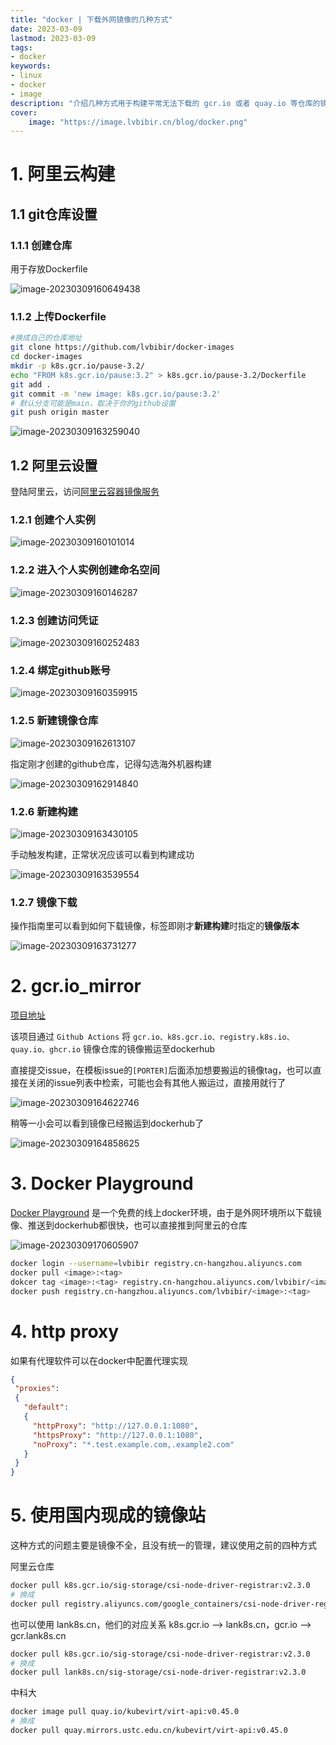 ```yaml
---
title: "docker | 下载外网镜像的几种方式" 
date: 2023-03-09
lastmod: 2023-03-09
tags: 
- docker
keywords:
- linux
- docker
- image
description: "介绍几种方式用于构建平常无法下载的 gcr.io 或者 quay.io 等仓库的镜像，比如阿里云免费的容器镜像服务、开源项目、Docker Playground等" 
cover:
    image: "https://image.lvbibir.cn/blog/docker.png" 
---
```


# 1. 阿里云构建

## 1.1 git仓库设置

### 1.1.1 创建仓库

用于存放Dockerfile

![image-20230309160649438](https://image.lvbibir.cn/blog/image-20230309160649438.png)

### 1.1.2 上传Dockerfile

```bash
#换成自己的仓库地址
git clone https://github.com/lvbibir/docker-images
cd docker-images
mkdir -p k8s.gcr.io/pause-3.2/
echo "FROM k8s.gcr.io/pause:3.2" > k8s.gcr.io/pause-3.2/Dockerfile
git add .
git commit -m 'new image: k8s.gcr.io/pause:3.2'
# 默认分支可能是main，取决于你的github设置
git push origin master
```

![image-20230309163259040](https://image.lvbibir.cn/blog/image-20230309163259040.png)

## 1.2 阿里云设置

登陆阿里云，访问[阿里云容器镜像服务](https://cr.console.aliyun.com/cn-hangzhou/instances)

### 1.2.1 创建个人实例

![image-20230309160101014](https://image.lvbibir.cn/blog/image-20230309160101014.png)

### 1.2.2 进入个人实例创建命名空间

![image-20230309160146287](https://image.lvbibir.cn/blog/image-20230309160146287.png)

### 1.2.3 创建访问凭证

![image-20230309160252483](https://image.lvbibir.cn/blog/image-20230309160252483.png)

### 1.2.4 绑定github账号

![image-20230309160359915](https://image.lvbibir.cn/blog/image-20230309160359915.png)

### 1.2.5 新建镜像仓库

![image-20230309162613107](https://image.lvbibir.cn/blog/image-20230309162613107.png)

指定刚才创建的github仓库，记得勾选海外机器构建

![image-20230309162914840](https://image.lvbibir.cn/blog/image-20230309162914840.png)

### 1.2.6 新建构建

![image-20230309163430105](https://image.lvbibir.cn/blog/image-20230309163430105.png)

手动触发构建，正常状况应该可以看到构建成功

![image-20230309163539554](https://image.lvbibir.cn/blog/image-20230309163539554.png)

### 1.2.7 镜像下载

操作指南里可以看到如何下载镜像，标签即刚才**新建构建**时指定的**镜像版本**

![image-20230309163731277](https://image.lvbibir.cn/blog/image-20230309163731277.png)

# 2. gcr.io_mirror

[项目地址](https://github.com/anjia0532/gcr.io_mirror/)

该项目通过 `Github Actions` 将 `gcr.io、k8s.gcr.io、registry.k8s.io、quay.io、ghcr.io` 镜像仓库的镜像搬运至dockerhub

直接提交issue，在模板issue的`[PORTER]`后面添加想要搬运的镜像tag，也可以直接在关闭的issue列表中检索，可能也会有其他人搬运过，直接用就行了

![image-20230309164622746](https://image.lvbibir.cn/blog/image-20230309164622746.png)

稍等一小会可以看到镜像已经搬运到dockerhub了

![image-20230309164858625](https://image.lvbibir.cn/blog/image-20230309164858625.png)

# 3. Docker Playground

[Docker Playground](https://labs.play-with-docker.com/) 是一个免费的线上docker环境，由于是外网环境所以下载镜像、推送到dockerhub都很快，也可以直接推到阿里云的仓库

![image-20230309170605907](https://image.lvbibir.cn/blog/image-20230309170605907.png)

```bash
docker login --username=lvbibir registry.cn-hangzhou.aliyuncs.com
docker pull <image>:<tag>
dokcer tag <image>:<tag> registry.cn-hangzhou.aliyuncs.com/lvbibir/<image>:<tag>
docker push registry.cn-hangzhou.aliyuncs.com/lvbibir/<image>:<tag>
```

# 4. http proxy

如果有代理软件可以在docker中配置代理实现

```json
{
 "proxies":
 {
   "default":
   {
     "httpProxy": "http://127.0.0.1:1080",
     "httpsProxy": "http://127.0.0.1:1080",
     "noProxy": "*.test.example.com,.example2.com"
   }
 }
}
```

# 5. 使用国内现成的镜像站

这种方式的问题主要是镜像不全，且没有统一的管理，建议使用之前的四种方式

阿里云仓库

```bash
docker pull k8s.gcr.io/sig-storage/csi-node-driver-registrar:v2.3.0
# 换成
docker pull registry.aliyuncs.com/google_containers/csi-node-driver-registrar:v2.3.0
```

也可以使用 lank8s.cn，他们的对应关系 k8s.gcr.io –> lank8s.cn，gcr.io –> gcr.lank8s.cn

```bash
docker pull k8s.gcr.io/sig-storage/csi-node-driver-registrar:v2.3.0
# 换成
docker pull lank8s.cn/sig-storage/csi-node-driver-registrar:v2.3.0
```

中科大

```bash
docker image pull quay.io/kubevirt/virt-api:v0.45.0
# 换成
docker pull quay.mirrors.ustc.edu.cn/kubevirt/virt-api:v0.45.0
```

